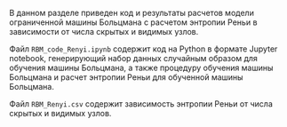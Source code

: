 В данном разделе приведен код и результаты расчетов модели ограниченной машины Больцмана с расчетом энтропии Реньи в зависимости от числа скрытых и видимых узлов.

Файл `RBM_code_Renyi.ipynb` содержит код на Python в формате Jupyter notebook, генерирующий набор данных случайным образом для обучения машины Больцмана, а также процедуру обучения машины Больцмана и расчет энтропии Реньи для обученной машины Больцмана.

Файл `RBM_Renyi.csv` содержит зависимость энтропии Реньи от числа скрытых и видимых узлов.
